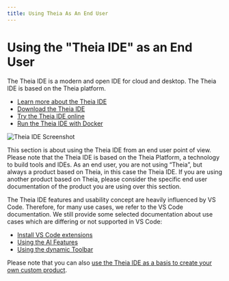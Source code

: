 ```yaml
---
title: Using Theia As An End User
---
```


# Using the "Theia IDE" as an End User

The Theia IDE is a modern and open IDE for cloud and desktop. The Theia IDE is based on the Theia platform.
- [Learn more about the Theia IDE](/#theiaide)
- [Download the Theia IDE](/#theiaidedownload)
- [Try the Theia IDE online](https://try.theia-cloud.io/)
- [Run the Theia IDE with Docker](https://github.com/eclipse-theia/theia-blueprint?tab=readme-ov-file#docker)

<img src="../../theia-screenshot.jpg" alt="Theia IDE Screenshot" style="max-width: 525px">

This section is about using the Theia IDE from an end user point of view. Please note that the Theia IDE is based on the Theia Platform, a technology to build tools and IDEs. As an end user, you are not using “Theia”, but always a product based on Theia, in this case the Theia IDE. If you are using another product based on Theia, please consider the specific end user documentation of the product you are using over this section.

The Theia IDE features and usability concept are heavily influenced by VS Code. Therefore, for many use cases, we refer to the VS Code documentation. We still provide some selected documentation about use cases which are differing or not supported in VS Code:

- [Install VS Code extensions](/docs/user_install_vscode_extensions/)
- [Using the AI Features](/docs/user_ai)
- [Using the dynamic Toolbar](/docs/user_toolbar/)

Please note that you can also [use the Theia IDE as a basis to create your own custom product](/docs/blueprint_documentation/).
